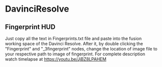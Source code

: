 # DavinciResolve

## Fingerprint HUD

Just copy all the text in Fingerprints.txt file and paste into the fusion working space of the Davinci Resolve. After it, by double clicking the "Fingerprint" and "_3fingerprint" nodes, change the location of image file to your respective path to image of fingerprint.
For complete description watch timelapse at https://youtu.be/JjBZ8LPAHEM
